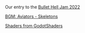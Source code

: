 Our entry to the [Bullet Hell Jam 2022](https://itch.io/jam/bullet-hell-jam-2022)

[BGM: Aviators - Skeletons](https://www.youtube.com/watch?v=sisGSwT2eN0)

[Shaders from GodotShaders](https://godotshaders.com/)
